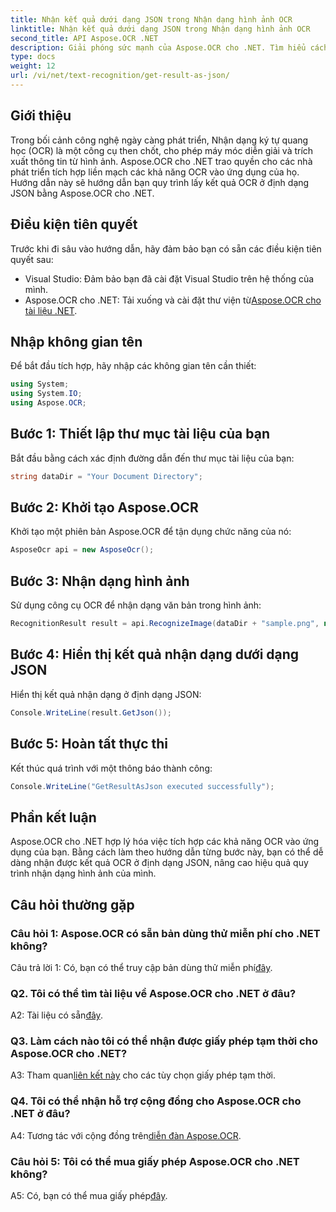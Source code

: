 ```yaml
---
title: Nhận kết quả dưới dạng JSON trong Nhận dạng hình ảnh OCR
linktitle: Nhận kết quả dưới dạng JSON trong Nhận dạng hình ảnh OCR
second_title: API Aspose.OCR .NET
description: Giải phóng sức mạnh của Aspose.OCR cho .NET. Tìm hiểu cách thu được kết quả OCR ở định dạng JSON một cách dễ dàng. Nâng cao khả năng nhận dạng hình ảnh của bạn với hướng dẫn từng bước này.
type: docs
weight: 12
url: /vi/net/text-recognition/get-result-as-json/
---
```

## Giới thiệu

Trong bối cảnh công nghệ ngày càng phát triển, Nhận dạng ký tự quang học (OCR) là một công cụ then chốt, cho phép máy móc diễn giải và trích xuất thông tin từ hình ảnh. Aspose.OCR cho .NET trao quyền cho các nhà phát triển tích hợp liền mạch các khả năng OCR vào ứng dụng của họ. Hướng dẫn này sẽ hướng dẫn bạn quy trình lấy kết quả OCR ở định dạng JSON bằng Aspose.OCR cho .NET.

## Điều kiện tiên quyết

Trước khi đi sâu vào hướng dẫn, hãy đảm bảo bạn có sẵn các điều kiện tiên quyết sau:

- Visual Studio: Đảm bảo bạn đã cài đặt Visual Studio trên hệ thống của mình.
-  Aspose.OCR cho .NET: Tải xuống và cài đặt thư viện từ[Aspose.OCR cho tài liệu .NET](https://reference.aspose.com/ocr/net/).

## Nhập không gian tên

Để bắt đầu tích hợp, hãy nhập các không gian tên cần thiết:

```csharp
using System;
using System.IO;
using Aspose.OCR;
```

## Bước 1: Thiết lập thư mục tài liệu của bạn

Bắt đầu bằng cách xác định đường dẫn đến thư mục tài liệu của bạn:

```csharp
string dataDir = "Your Document Directory";
```

## Bước 2: Khởi tạo Aspose.OCR

Khởi tạo một phiên bản Aspose.OCR để tận dụng chức năng của nó:

```csharp
AsposeOcr api = new AsposeOcr();
```

## Bước 3: Nhận dạng hình ảnh

Sử dụng công cụ OCR để nhận dạng văn bản trong hình ảnh:

```csharp
RecognitionResult result = api.RecognizeImage(dataDir + "sample.png", new RecognitionSettings { });
```

## Bước 4: Hiển thị kết quả nhận dạng dưới dạng JSON

Hiển thị kết quả nhận dạng ở định dạng JSON:

```csharp
Console.WriteLine(result.GetJson());
```

## Bước 5: Hoàn tất thực thi

Kết thúc quá trình với một thông báo thành công:

```csharp
Console.WriteLine("GetResultAsJson executed successfully");
```

## Phần kết luận

Aspose.OCR cho .NET hợp lý hóa việc tích hợp các khả năng OCR vào ứng dụng của bạn. Bằng cách làm theo hướng dẫn từng bước này, bạn có thể dễ dàng nhận được kết quả OCR ở định dạng JSON, nâng cao hiệu quả quy trình nhận dạng hình ảnh của mình.

## Câu hỏi thường gặp

### Câu hỏi 1: Aspose.OCR có sẵn bản dùng thử miễn phí cho .NET không?

 Câu trả lời 1: Có, bạn có thể truy cập bản dùng thử miễn phí[đây](https://releases.aspose.com/).

### Q2. Tôi có thể tìm tài liệu về Aspose.OCR cho .NET ở đâu?

 A2: Tài liệu có sẵn[đây](https://reference.aspose.com/ocr/net/).

### Q3. Làm cách nào tôi có thể nhận được giấy phép tạm thời cho Aspose.OCR cho .NET?

 A3: Tham quan[liên kết này](https://purchase.aspose.com/temporary-license/) cho các tùy chọn giấy phép tạm thời.

### Q4. Tôi có thể nhận hỗ trợ cộng đồng cho Aspose.OCR cho .NET ở đâu?

 A4: Tương tác với cộng đồng trên[diễn đàn Aspose.OCR](https://forum.aspose.com/c/ocr/16).

### Câu hỏi 5: Tôi có thể mua giấy phép Aspose.OCR cho .NET không?

 A5: Có, bạn có thể mua giấy phép[đây](https://purchase.aspose.com/buy).